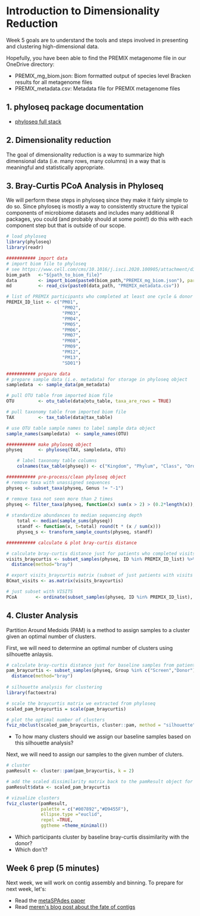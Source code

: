 # Introduction to Dimensionality Reduction

Week 5 goals are to understand the tools and steps involved in presenting and clustering high-dimensional data.

Hopefully, you have been able to find the PREMIX metagenome file in our OneDrive directory:

- PREMIX_mg_biom.json: Biom formatted output of species level Bracken results for all metagenome files
- PREMIX_metadata.csv: Metadata file for PREMIX metagenome files

## 1. phyloseq package documentation

- [phyloseq full stack](https://f1000research.com/articles/5-1492/v1)

## 2. Dimensionality reduction

The goal of dimensionality reduction is a way to summarize high dimensional data (i.e. many rows, many columns) in a way that is meaningful and statistically appropriate.

## 3. Bray-Curtis PCoA Analysis in Phyloseq

We will perform these steps in phyloseq since they make it fairly simple to do so. Since phyloseq is mostly a way to consistently structure the typical components of microbiome datasets and includes many additional R packages, you could (and probably should at some point!) do this with each component step but that is outside of our scope.

``` r
# load phyloseq
library(phyloseq)
library(readr)

########### import data
# import biom file to phyloseq
# see https://www.cell.com/cms/10.1016/j.isci.2020.100905/attachment/d3d5d291-4f11-4ecf-af92-558af5d1f474/mmc7
biom_path   <-"${path_to_biom_file}"
data        <- import_biom(paste0(biom_path,"PREMIX_mg_biom.json"), parseFunction=parse_taxonomy_default)
md          <- read_csv(paste0(data_path, "PREMIX_metadata.csv"))

# list of PREMIX participants who completed at least one cycle & donor
PREMIX_ID_list <- c("PM01",
                     "PM02",
                     "PM03",
                     "PM04",
                     "PM05",
                     "PM06",
                     "PM07",
                     "PM08",
                     "PM09",
                     "PM12",
                     "PM13",
                     "SD01")
```

``` r
########### prepare data
# prepare sample data (i.e. metadata) for storage in phyloseq object
sampledata  <- sample_data(pm_metadata)

# pull OTU table from imported biom file
OTU         <- otu_table(data@otu_table, taxa_are_rows = TRUE)

# pull taxonomy table from imported biom file
TAX         <- tax_table(data@tax_table)

# use OTU table sample names to label sample data object
sample_names(sampledata)  <- sample_names(OTU)
```

``` r
########### make phyloseq object
physeq      <- phyloseq(TAX, sampledata, OTU)

    # label taxonomy table columns
    colnames(tax_table(physeq)) <- c("Kingdom", "Phylum", "Class", "Order", "Family", "Genus", "Species")
```

``` r
########### pre-process/clean phyloseq object
# remove taxa with unassigned sequences
physeq <- subset_taxa(physeq, Genus != "-1")

# remove taxa not seen more than 2 times
physeq <- filter_taxa(physeq, function(x) sum(x > 2) > (0.2*length(x)), TRUE)
  
# standardize abundances to median sequencing depth
    total <- median(sample_sums(physeq))
    standf <- function(x, t=total) round(t * (x / sum(x)))
    physeq_s <- transform_sample_counts(physeq, standf)
```

``` r
########### calculate & plot bray-curtis distance

# calculate bray-curtis distance just for patients who completed visits/donor
visits_braycurtis <- subset_samples(physeq, ID %in% PREMIX_ID_list) %>% 
  distance(method="bray")

# export visits_braycurtis matrix (subset of just patients with visits & donor)
BCmat_visits <- as.matrix(visits_braycurtis)

# just subset with VISITS
PCoA       <- ordinate(subset_samples(physeq, ID %in% PREMIX_ID_list), method="PCoA", distance=p_braycurtis)
```

## 4. Cluster Analysis

Partition Around Medoids (PAM) is a method to assign samples to a cluster given an optimal number of clusters.

First, we will need to determine an optimal number of clusters using silhouette anlaysis.

``` r
# calculate bray-curtis distance just for baseline samples from patients who completed visits/donor
pam_braycurtis <- subset_samples(physeq, Group %in% c("Screen","Donor") & ID %in% PREMIX_ID_list) %>% 
  distance(method="bray")
  
# silhouette analysis for clustering
library(factoextra)

# scale the braycurtis matrix we extracted from phyloseq
scaled_pam_braycurtis = scale(pam_braycurtis)

# plot the optimal number of clusters
fviz_nbclust(scaled_pam_braycurtis, cluster::pam, method = "silhouette") + theme_minimal()
```
- To how many clusters should we assign our baseline samples based on this silhouette analysis?

Next, we will need to assign our samples to the given number of cluters.
``` r
# cluster 
pamResult <- cluster::pam(pam_braycurtis, k = 2)

# add the scaled dissimilarity matrix back to the pamResult object for the fviz_cluster function
pamResult$data <- scaled_pam_braycurtis

# vizualize clusters
fviz_cluster(pamResult, 
             palette = c("#007892","#D9455F"),
             ellipse.type ="euclid",
             repel =TRUE,
             ggtheme =theme_minimal())
```
- Which participants cluster by baseline bray-curtis dissimilarity with the donor? 
- Which don't?

## Week 6 prep (5 minutes)

Next week, we will work on contig assembly and binning. To prepare for next week, let's:

- Read the [metaSPAdes paper](https://pubmed.ncbi.nlm.nih.gov/28298430/) 
- Read [meren's blog post about the fate of contigs](https://merenlab.org/2020/01/02/visualizing-metagenomic-bins/)
